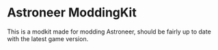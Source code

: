 # Astroneer ModdingKit

This is a modkit made for modding Astroneer, should be fairly up to date with the latest game version.